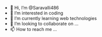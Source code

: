 - 👋 Hi, I’m @Saravalli486
- 👀 I’m interested in coding
- 🌱 I’m currently learning web technologies 
- 💞️ I’m looking to collaborate on ...
- 📫 How to reach me ...

<!---
Saravalli486/Saravalli486 is a ✨ special ✨ repository because its `README.md` (this file) appears on your GitHub profile.
You can click the Preview link to take a look at your changes.
--->
